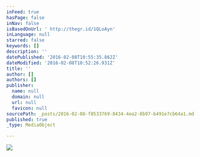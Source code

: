 ```yaml
---
inFeed: true
hasPage: false
inNav: false
isBasedOnUrl: ' http://thegr.id/1QLoAyn'
inLanguage: null
starred: false
keywords: []
description: ''
datePublished: '2016-02-08T10:55:35.862Z'
dateModified: '2016-02-08T10:52:26.931Z'
title: ''
author: []
authors: []
publisher:
  name: null
  domain: null
  url: null
  favicon: null
sourcePath: _posts/2016-02-08-f8533769-8434-4ea2-8b97-b491e7cb64a1.md
published: true
_type: MediaObject

---
```

![](https://s3-us-west-2.amazonaws.com/the-grid-img/p/a8a2a155eb3cf639bd930596087bbcdcde48ea91.jpg)